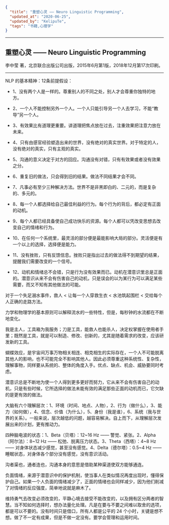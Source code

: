 ```json
{
  "title": "重塑心灵 —— Neuro Linguistic Programming",
  "updated_at": "2020-06-25",
  "updated_by": "KelipuTe",
  "tags": "书籍,心理学"
}
```

---

## 重塑心灵 —— Neuro Linguistic Programming

李中莹 著，北京联合出版公司出版，2015年6月第1版，2018年12月第17次印刷。

---

NLP 的基本精神：12条前提假设：

- 1、没有两个人是一样的。尊重别人的不同之处，别人才会尊重你独特的地方。

- 2、一个人不能控制另外一个人。一个人只能引导另一个人去学习，不能“教导”另一个人。

- 3、有效果比有道理更重要。讲道理把焦点放在过去，注重效果把注意力放在未来。

- 4、只有由感官经验塑造出来的世界，没有绝对的真实世界。对于特定的人，没有绝对的真实，只有主观的真实。

- 5、沟通的意义决定于对方的回应。沟通没有对错，只有有效果或者没有效果之分。

- 6、重复旧的做法，只会得到旧的结果。做法不同结果才会不同。

- 7、凡事必有至少三种解决方法。世界不是非黑即白的、二元的，而是复杂的、多元的。

- 8、每一个人都选择给自己最佳利益的行为。每个行为的背后，都必定有正面的动机。

- 9、每个人都已经具备使自己成功快乐的资源。每个人都可以凭改变思想去改变自己的情绪和行为。

- 10、在任何一个系统里，最灵活的部分便是最能影响大局的部分。灵活便是有一个以上的选择，选择便是能力。

- 11、没有挫败，只有反馈信息。挫败只是指出过去的做法得不到期望的结果，提醒我们需要改变的一个信号。

- 12、动机和情绪总不会错，只是行为没有效果而已。动机在潜意识里总是正面的。潜意识从来不会有伤害自己的动机，只是误会的以为某行为可以满足某些需要，而又不知有其他做法的可能。

对于一个失足溺水事件，救人 < 让每一个人穿救生衣 < 水池筑起围栏 < 交给每个人正确的走路方法。

力学和物理学的基本原则可以解释流水的一些特性，但是，每秒钟的水流都在不断地变化。

我是主人，工具箱为我服务；刀是工具，能救人也能杀人，决定权掌握在使用者手里；既然是工具，就是可以制造、修改、创新的，尤其是随着需求的改变，应该研发新的工具。

蝴蝶效应，是宇宙间万事万物相关相连、相克相生的实际存在，一个人不可能脱离其他人的影响，也不可能完全不影响其他人。因此必须尊重这种系统性、复杂性，理解事物，同样要从系统的、整体的角度入手。优点、缺点、机会、威胁要同时考虑。

潜意识总是不断地为使一个人得到更多更好而努力，它从来不会有伤害自己的动机，只是有些时候，它所选择的做法未能有效的满足那些正面的动机而已，它欠缺的是更有效的做法。

大脑有六个理解层次：1、环境（时间、地点、人物），2、行为（做什么），3、能力（如何做），4、信念、价值（为什么），5、身份（我是谁），6、系统（我与世界的关系）。一般来说，层次越低的问题，越容易解决。自上而下，从理解层次发展出来的计划，更有推动力。

四种脑电波的状态：1、Beta（贝塔）：12~16 Hz —— 警觉、紧张。2、Alpha（阿尔法）：8~12 Hz —— 松弛、脱离压力状态。3、Theta（西塔）：4~8 Hz —— 对身体状态减少感觉，甚至没有感觉。4、Delta（德尔塔）：0.5~4 Hz —— 睡眠状态，对身体各个部分没有感觉，没有意识活动。

沟者渠也，通者连也，沟通本身的意思是借助某种渠道使双方能够通连。

负面情绪，来源于潜意识中的保护机制，使当事人在类似情况再度出现时，懂得保护自己。如果一个人负面的情绪减少了，正面的情绪也会同样减少，因为他们削减了对情绪的反应强度，简单地说就是麻木了。

维持勇气去改变必须改变的，平静心境去接受不能改变的，以及拥有区分两者的智慧。当不知如何选择时，想办法量化处理。凡是在要与不要之间难以取舍的选项，都是可以不要的。没有时间只是借口，所有人都是公平的 24 个小时，关键是想不想。做了不一定有成果，但是不做一定没有。要学会管理和运用时间。